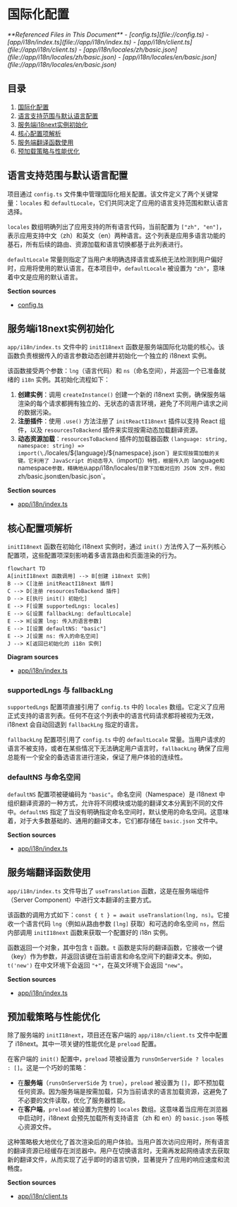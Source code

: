 # 国际化配置

<cite>
**Referenced Files in This Document**   
- [config.ts](file://config.ts)
- [app/i18n/index.ts](file://app/i18n/index.ts)
- [app/i18n/client.ts](file://app/i18n/client.ts)
- [app/i18n/locales/zh/basic.json](file://app/i18n/locales/zh/basic.json)
- [app/i18n/locales/en/basic.json](file://app/i18n/locales/en/basic.json)
</cite>

## 目录
1. [国际化配置](#国际化配置)
2. [语言支持范围与默认语言配置](#语言支持范围与默认语言配置)
3. [服务端i18next实例初始化](#服务端i18next实例初始化)
4. [核心配置项解析](#核心配置项解析)
5. [服务端翻译函数使用](#服务端翻译函数使用)
6. [预加载策略与性能优化](#预加载策略与性能优化)

## 语言支持范围与默认语言配置

项目通过 `config.ts` 文件集中管理国际化相关配置。该文件定义了两个关键常量：`locales` 和 `defaultLocale`，它们共同决定了应用的语言支持范围和默认语言选择。

`locales` 数组明确列出了应用支持的所有语言代码，当前配置为 `["zh", "en"]`，表示应用支持中文（zh）和英文（en）两种语言。这个列表是应用多语言功能的基石，所有后续的路由、资源加载和语言切换都基于此列表进行。

`defaultLocale` 常量则指定了当用户未明确选择语言或系统无法检测到用户偏好时，应用将使用的默认语言。在本项目中，`defaultLocale` 被设置为 `"zh"`，意味着中文是应用的默认语言。

**Section sources**
- [config.ts](file://config.ts#L0-L1)

## 服务端i18next实例初始化

`app/i18n/index.ts` 文件中的 `initI18next` 函数是服务端国际化功能的核心。该函数负责根据传入的语言参数动态创建并初始化一个独立的 i18next 实例。

该函数接受两个参数：`lng`（语言代码）和 `ns`（命名空间），并返回一个已准备就绪的 `i18n` 实例。其初始化流程如下：
1.  **创建实例**：调用 `createInstance()` 创建一个新的 i18next 实例，确保服务端渲染的每个请求都拥有独立的、无状态的语言环境，避免了不同用户请求之间的数据污染。
2.  **注册插件**：使用 `.use()` 方法注册了 `initReactI18next` 插件以支持 React 组件，以及 `resourcesToBackend` 插件来实现按需动态加载翻译资源。
3.  **动态资源加载**：`resourcesToBackend` 插件的加载器函数 `(language: string, namespace: string) => import(\`./locales/\${language}/\${namespace}.json\`)` 是实现按需加载的关键。它利用了 JavaScript 的动态导入（`import()`）特性，根据传入的 `language` 和 `namespace` 参数，精确地从 `app/i18n/locales/` 目录下加载对应的 JSON 文件，例如 `zh/basic.json` 或 `en/basic.json`。

**Section sources**
- [app/i18n/index.ts](file://app/i18n/index.ts#L16-L39)

## 核心配置项解析

`initI18next` 函数在初始化 i18next 实例时，通过 `init()` 方法传入了一系列核心配置项，这些配置项深刻影响着多语言路由和页面渲染的行为。

```mermaid
flowchart TD
A[initI18next 函数调用] --> B[创建 i18next 实例]
B --> C[注册 initReactI18next 插件]
C --> D[注册 resourcesToBackend 插件]
D --> E[执行 init() 初始化]
E --> F[设置 supportedLngs: locales]
E --> G[设置 fallbackLng: defaultLocale]
E --> H[设置 lng: 传入的语言参数]
E --> I[设置 defaultNS: "basic"]
E --> J[设置 ns: 传入的命名空间]
J --> K[返回已初始化的 i18n 实例]
```

**Diagram sources**
- [app/i18n/index.ts](file://app/i18n/index.ts#L16-L39)

### supportedLngs 与 fallbackLng

`supportedLngs` 配置项直接引用了 `config.ts` 中的 `locales` 数组。它定义了应用正式支持的语言列表。任何不在这个列表中的语言代码请求都将被视为无效，i18next 会自动回退到 `fallbackLng` 指定的语言。

`fallbackLng` 配置项引用了 `config.ts` 中的 `defaultLocale` 常量。当用户请求的语言不被支持，或者在某些情况下无法确定用户语言时，`fallbackLng` 确保了应用总能有一个安全的备选语言进行渲染，保证了用户体验的连续性。

### defaultNS 与命名空间

`defaultNS` 配置项被硬编码为 `"basic"`。命名空间（Namespace）是 i18next 中组织翻译资源的一种方式，允许将不同模块或功能的翻译文本分离到不同的文件中。`defaultNS` 指定了当没有明确指定命名空间时，默认使用的命名空间。这意味着，对于大多数基础的、通用的翻译文本，它们都存储在 `basic.json` 文件中。

**Section sources**
- [app/i18n/index.ts](file://app/i18n/index.ts#L30-L35)

## 服务端翻译函数使用

`app/i18n/index.ts` 文件导出了 `useTranslation` 函数，这是在服务端组件（Server Component）中进行文本翻译的主要方式。

该函数的调用方式如下：`const { t } = await useTranslation(lng, ns)`。它接收一个语言代码 `lng`（例如从路由参数 `[lng]` 获取）和可选的命名空间 `ns`，然后内部调用 `initI18next` 函数来获取一个配置好的 i18n 实例。

函数返回一个对象，其中包含 `t` 函数。`t` 函数是实际的翻译函数，它接收一个键（key）作为参数，并返回该键在当前语言和命名空间下的翻译文本。例如，`t('new')` 在中文环境下会返回 `"+"`，在英文环境下会返回 `"new"`。

**Section sources**
- [app/i18n/index.ts](file://app/i18n/index.ts#L41-L52)

## 预加载策略与性能优化

除了服务端的 `initI18next`，项目还在客户端的 `app/i18n/client.ts` 文件中配置了 i18next。其中一项关键的性能优化是 `preload` 配置。

在客户端的 `init()` 配置中，`preload` 项被设置为 `runsOnServerSide ? locales : []`。这是一个巧妙的策略：
- 在**服务端**（`runsOnServerSide` 为 `true`），`preload` 被设置为 `[]`，即不预加载任何资源。因为服务端是按需加载，只为当前请求的语言加载资源，这避免了不必要的文件读取，优化了服务器性能。
- 在**客户端**，`preload` 被设置为完整的 `locales` 数组。这意味着当应用在浏览器中启动时，i18next 会预先加载所有支持语言（zh 和 en）的 `basic.json` 等核心资源文件。

这种策略极大地优化了首次渲染后的用户体验。当用户首次访问应用时，所有语言的翻译资源已经缓存在浏览器中。用户在切换语言时，无需再发起网络请求去获取新的翻译文件，从而实现了近乎即时的语言切换，显著提升了应用的响应速度和流畅度。

**Section sources**
- [app/i18n/client.ts](file://app/i18n/client.ts#L36-L37)